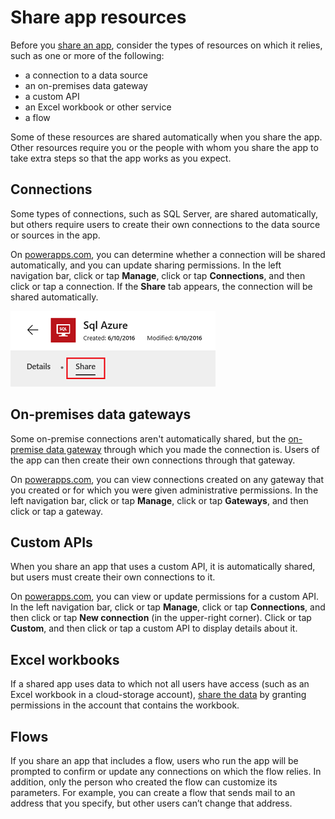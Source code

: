 <properties
    pageTitle="Share resources used in your app | Microsoft PowerApps"
    description="Understand how resources used in your app are shared, when an app is shared"
    services=""
    suite="powerapps"
    documentationCenter="na"
    authors="archnair"
    manager="erikre"
    editor=""
    tags=""/>
<tags
    ms.service="powerapps"
    ms.devlang="na"
    ms.topic="article"
    ms.tgt_pltfrm="na"
    ms.workload="na"
    ms.date="06/28/2016"
    ms.author="archanan"/>

# Share app resources #
Before you [share an app](./share-app.md), consider the types of resources on which it relies, such as one or more of the following:

- a connection to a data source
- an on-premises data gateway
- a custom API
- an Excel workbook or other service
- a flow

Some of these resources are shared automatically when you share the app. Other resources require you or the people with whom you share the app to take extra steps so that the app works as you expect.

## Connections ##
Some types of connections, such as SQL Server, are shared automatically, but others require users to create their own connections to the data source or sources in the app.

On [powerapps.com](https://web.powerapps.com), you can determine whether a connection will be shared automatically, and you can update sharing permissions. In the left navigation bar, click or tap **Manage**, click or tap **Connections**, and then click or tap a connection. If the **Share** tab appears, the connection will be shared automatically.

  ![Share tab in connection details page](./media/share-app-resources/shared-connections.png)

## On-premises data gateways ##
Some on-premise connections aren't automatically shared, but the [on-premise data gateway](gateway-management.md) through which you made the connection is. Users of the app can then create their own connections through that gateway.

On [powerapps.com](https://web.powerapps.com), you can view connections created on any gateway that you created or for which you were given administrative permissions. In the left navigation bar, click or tap **Manage**, click or tap **Gateways**, and then click or tap a gateway.

## Custom APIs ##
When you share an app that uses a custom API, it is automatically shared, but users must create their own connections to it.

On [powerapps.com](https://web.powerapps.com), you can view or update permissions for a custom API. In the left navigation bar, click or tap **Manage**, click or tap **Connections**, and then click or tap **New connection** (in the upper-right corner). Click or tap **Custom**, and then click or tap a custom API to display details about it.

## Excel workbooks ##
If a shared app uses data to which not all users have access (such as an Excel workbook in a cloud-storage account), [share the data](share-app-data.md) by granting permissions in the account that contains the workbook.

## Flows ##
If you share an app that includes a flow, users who run the app will be prompted to confirm or update any connections on which the flow relies. In addition, only the person who created the flow can customize its parameters. For example, you can create a flow that sends mail to an address that you specify, but other users can’t change that address.
